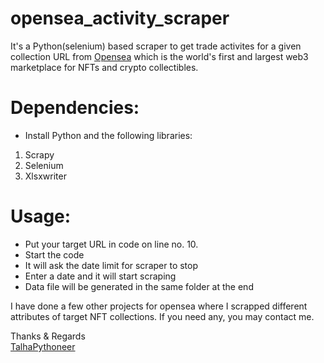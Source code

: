 # opensea_activity_scraper

It's a Python(selenium) based scraper to get trade activites for a given collection URL from [Opensea](https://opensea.io/) which is the world's first and largest web3 marketplace for NFTs and crypto collectibles.

# Dependencies:
- Install Python and the following libraries:
1) Scrapy
2) Selenium
3) Xlsxwriter


# Usage:
- Put your target URL in code on line no. 10. 
- Start the code
- It will ask the date limit for scraper to stop
- Enter a date and it will start scraping
- Data file will be generated in the same folder at the end


I have done a few other projects for opensea where I scrapped different attributes of target NFT collections. If you need any, you may contact me.


Thanks & Regards<br />
[TalhaPythoneer](https://www.talhapythoneer.com/)
